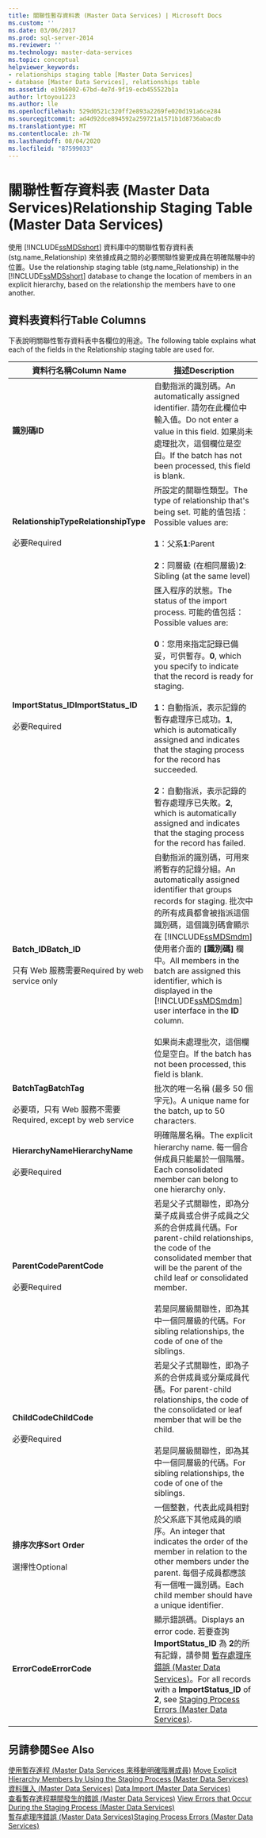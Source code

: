 ```yaml
---
title: 關聯性暫存資料表 (Master Data Services) | Microsoft Docs
ms.custom: ''
ms.date: 03/06/2017
ms.prod: sql-server-2014
ms.reviewer: ''
ms.technology: master-data-services
ms.topic: conceptual
helpviewer_keywords:
- relationships staging table [Master Data Services]
- database [Master Data Services], relationships table
ms.assetid: e19b6002-67bd-4e7d-9f19-ecb455522b1a
author: lrtoyou1223
ms.author: lle
ms.openlocfilehash: 529d0521c320ff2e893a2269fe020d191a6ce284
ms.sourcegitcommit: ad4d92dce894592a259721a1571b1d8736abacdb
ms.translationtype: MT
ms.contentlocale: zh-TW
ms.lasthandoff: 08/04/2020
ms.locfileid: "87599033"
---
```

# <a name="relationship-staging-table-master-data-services"></a><span data-ttu-id="44077-102">關聯性暫存資料表 (Master Data Services)</span><span class="sxs-lookup"><span data-stu-id="44077-102">Relationship Staging Table (Master Data Services)</span></span>
  <span data-ttu-id="44077-103">使用 [!INCLUDE[ssMDSshort](../includes/ssmdsshort-md.md)] 資料庫中的關聯性暫存資料表 (stg.name_Relationship) 來依據成員之間的必要關聯性變更成員在明確階層中的位置。</span><span class="sxs-lookup"><span data-stu-id="44077-103">Use the relationship staging table (stg.name_Relationship) in the [!INCLUDE[ssMDSshort](../includes/ssmdsshort-md.md)] database to change the location of members in an explicit hierarchy, based on the relationship the members have to one another.</span></span>  
  
##  <a name="table-columns"></a><a name="TableColumns"></a><span data-ttu-id="44077-104">資料表資料行</span><span class="sxs-lookup"><span data-stu-id="44077-104">Table Columns</span></span>  
 <span data-ttu-id="44077-105">下表說明關聯性暫存資料表中各欄位的用途。</span><span class="sxs-lookup"><span data-stu-id="44077-105">The following table explains what each of the fields in the Relationship staging table are used for.</span></span>  
  
|<span data-ttu-id="44077-106">資料行名稱</span><span class="sxs-lookup"><span data-stu-id="44077-106">Column Name</span></span>|<span data-ttu-id="44077-107">描述</span><span class="sxs-lookup"><span data-stu-id="44077-107">Description</span></span>|  
|-----------------|-----------------|  
|<span data-ttu-id="44077-108">**識別碼**</span><span class="sxs-lookup"><span data-stu-id="44077-108">**ID**</span></span>|<span data-ttu-id="44077-109">自動指派的識別碼。</span><span class="sxs-lookup"><span data-stu-id="44077-109">An automatically assigned identifier.</span></span> <span data-ttu-id="44077-110">請勿在此欄位中輸入值。</span><span class="sxs-lookup"><span data-stu-id="44077-110">Do not enter a value in this field.</span></span> <span data-ttu-id="44077-111">如果尚未處理批次，這個欄位是空白。</span><span class="sxs-lookup"><span data-stu-id="44077-111">If the batch has not been processed, this field is blank.</span></span>|  
|<span data-ttu-id="44077-112">**RelationshipType**</span><span class="sxs-lookup"><span data-stu-id="44077-112">**RelationshipType**</span></span><br /><br /> <span data-ttu-id="44077-113">必要</span><span class="sxs-lookup"><span data-stu-id="44077-113">Required</span></span>|<span data-ttu-id="44077-114">所設定的關聯性類型。</span><span class="sxs-lookup"><span data-stu-id="44077-114">The type of relationship that's being set.</span></span> <span data-ttu-id="44077-115">可能的值包括：</span><span class="sxs-lookup"><span data-stu-id="44077-115">Possible values are:</span></span><br /><br /> <span data-ttu-id="44077-116">**1**：父系</span><span class="sxs-lookup"><span data-stu-id="44077-116">**1**:Parent</span></span><br /><br /> <span data-ttu-id="44077-117">**2**：同層級 (在相同層級)</span><span class="sxs-lookup"><span data-stu-id="44077-117">**2**: Sibling (at the same level)</span></span>|  
|<span data-ttu-id="44077-118">**ImportStatus_ID**</span><span class="sxs-lookup"><span data-stu-id="44077-118">**ImportStatus_ID**</span></span><br /><br /> <span data-ttu-id="44077-119">必要</span><span class="sxs-lookup"><span data-stu-id="44077-119">Required</span></span>|<span data-ttu-id="44077-120">匯入程序的狀態。</span><span class="sxs-lookup"><span data-stu-id="44077-120">The status of the import process.</span></span> <span data-ttu-id="44077-121">可能的值包括：</span><span class="sxs-lookup"><span data-stu-id="44077-121">Possible values are:</span></span><br /><br /> <span data-ttu-id="44077-122">**0**：您用來指定記錄已備妥，可供暫存。</span><span class="sxs-lookup"><span data-stu-id="44077-122">**0**, which you specify to indicate that the record is ready for staging.</span></span><br /><br /> <span data-ttu-id="44077-123">**1**：自動指派，表示記錄的暫存處理序已成功。</span><span class="sxs-lookup"><span data-stu-id="44077-123">**1**, which is automatically assigned and indicates that the staging process for the record has succeeded.</span></span><br /><br /> <span data-ttu-id="44077-124">**2**：自動指派，表示記錄的暫存處理序已失敗。</span><span class="sxs-lookup"><span data-stu-id="44077-124">**2**, which is automatically assigned and indicates that the staging process for the record has failed.</span></span>|  
|<span data-ttu-id="44077-125">**Batch_ID**</span><span class="sxs-lookup"><span data-stu-id="44077-125">**Batch_ID**</span></span><br /><br /> <span data-ttu-id="44077-126">只有 Web 服務需要</span><span class="sxs-lookup"><span data-stu-id="44077-126">Required by web service only</span></span>|<span data-ttu-id="44077-127">自動指派的識別碼，可用來將暫存的記錄分組。</span><span class="sxs-lookup"><span data-stu-id="44077-127">An automatically assigned identifier that groups records for staging.</span></span> <span data-ttu-id="44077-128">批次中的所有成員都會被指派這個識別碼，這個識別碼會顯示在 [!INCLUDE[ssMDSmdm](../includes/ssmdsmdm-md.md)] 使用者介面的 **[識別碼]** 欄中。</span><span class="sxs-lookup"><span data-stu-id="44077-128">All members in the batch are assigned this identifier, which is displayed in the [!INCLUDE[ssMDSmdm](../includes/ssmdsmdm-md.md)] user interface in the **ID** column.</span></span><br /><br /> <span data-ttu-id="44077-129">如果尚未處理批次，這個欄位是空白。</span><span class="sxs-lookup"><span data-stu-id="44077-129">If the batch has not been processed, this field is blank.</span></span>|  
|<span data-ttu-id="44077-130">**BatchTag**</span><span class="sxs-lookup"><span data-stu-id="44077-130">**BatchTag**</span></span><br /><br /> <span data-ttu-id="44077-131">必要項，只有 Web 服務不需要</span><span class="sxs-lookup"><span data-stu-id="44077-131">Required, except by web service</span></span>|<span data-ttu-id="44077-132">批次的唯一名稱 (最多 50 個字元)。</span><span class="sxs-lookup"><span data-stu-id="44077-132">A unique name for the batch, up to 50 characters.</span></span>|  
|<span data-ttu-id="44077-133">**HierarchyName**</span><span class="sxs-lookup"><span data-stu-id="44077-133">**HierarchyName**</span></span><br /><br /> <span data-ttu-id="44077-134">必要</span><span class="sxs-lookup"><span data-stu-id="44077-134">Required</span></span>|<span data-ttu-id="44077-135">明確階層名稱。</span><span class="sxs-lookup"><span data-stu-id="44077-135">The explicit hierarchy name.</span></span> <span data-ttu-id="44077-136">每一個合併成員只能屬於一個階層。</span><span class="sxs-lookup"><span data-stu-id="44077-136">Each consolidated member can belong to one hierarchy only.</span></span>|  
|<span data-ttu-id="44077-137">**ParentCode**</span><span class="sxs-lookup"><span data-stu-id="44077-137">**ParentCode**</span></span><br /><br /> <span data-ttu-id="44077-138">必要</span><span class="sxs-lookup"><span data-stu-id="44077-138">Required</span></span>|<span data-ttu-id="44077-139">若是父子式關聯性，即為分葉子成員或合併子成員之父系的合併成員代碼。</span><span class="sxs-lookup"><span data-stu-id="44077-139">For parent-child relationships, the code of the consolidated member that will be the parent of the child leaf or consolidated member.</span></span><br /><br /> <span data-ttu-id="44077-140">若是同層級關聯性，即為其中一個同層級的代碼。</span><span class="sxs-lookup"><span data-stu-id="44077-140">For sibling relationships, the code of one of the siblings.</span></span>|  
|<span data-ttu-id="44077-141">**ChildCode**</span><span class="sxs-lookup"><span data-stu-id="44077-141">**ChildCode**</span></span><br /><br /> <span data-ttu-id="44077-142">必要</span><span class="sxs-lookup"><span data-stu-id="44077-142">Required</span></span>|<span data-ttu-id="44077-143">若是父子式關聯性，即為子系的合併成員或分葉成員代碼。</span><span class="sxs-lookup"><span data-stu-id="44077-143">For parent-child relationships, the code of the consolidated or leaf member that will be the child.</span></span><br /><br /> <span data-ttu-id="44077-144">若是同層級關聯性，即為其中一個同層級的代碼。</span><span class="sxs-lookup"><span data-stu-id="44077-144">For sibling relationships, the code of one of the siblings.</span></span>|  
|<span data-ttu-id="44077-145">**排序次序**</span><span class="sxs-lookup"><span data-stu-id="44077-145">**Sort Order**</span></span><br /><br /> <span data-ttu-id="44077-146">選擇性</span><span class="sxs-lookup"><span data-stu-id="44077-146">Optional</span></span>|<span data-ttu-id="44077-147">一個整數，代表此成員相對於父系底下其他成員的順序。</span><span class="sxs-lookup"><span data-stu-id="44077-147">An integer that indicates the order of the member in relation to the other members under the parent.</span></span> <span data-ttu-id="44077-148">每個子成員都應該有一個唯一識別碼。</span><span class="sxs-lookup"><span data-stu-id="44077-148">Each child member should have a unique identifier.</span></span>|  
|<span data-ttu-id="44077-149">**ErrorCode**</span><span class="sxs-lookup"><span data-stu-id="44077-149">**ErrorCode**</span></span>|<span data-ttu-id="44077-150">顯示錯誤碼。</span><span class="sxs-lookup"><span data-stu-id="44077-150">Displays an error code.</span></span> <span data-ttu-id="44077-151">若要查詢 **ImportStatus_ID** 為 **2**的所有記錄，請參閱 [暫存處理序錯誤 &#40;Master Data Services&#41;](staging-process-errors-master-data-services.md)。</span><span class="sxs-lookup"><span data-stu-id="44077-151">For all records with a **ImportStatus_ID** of **2**, see [Staging Process Errors &#40;Master Data Services&#41;](staging-process-errors-master-data-services.md).</span></span>|  
  
## <a name="see-also"></a><span data-ttu-id="44077-152">另請參閱</span><span class="sxs-lookup"><span data-stu-id="44077-152">See Also</span></span>  
 <span data-ttu-id="44077-153">[使用暫存進程 &#40;Master Data Services 來移動明確階層成員&#41;](add-update-and-delete-data-master-data-services.md) </span><span class="sxs-lookup"><span data-stu-id="44077-153">[Move Explicit Hierarchy Members by Using the Staging Process &#40;Master Data Services&#41;](add-update-and-delete-data-master-data-services.md) </span></span>  
 <span data-ttu-id="44077-154">[資料匯入 &#40;Master Data Services&#41;](overview-importing-data-from-tables-master-data-services.md) </span><span class="sxs-lookup"><span data-stu-id="44077-154">[Data Import &#40;Master Data Services&#41;](overview-importing-data-from-tables-master-data-services.md) </span></span>  
 <span data-ttu-id="44077-155">[查看暫存進程期間發生的錯誤 &#40;Master Data Services&#41;](view-errors-that-occur-during-staging-master-data-services.md) </span><span class="sxs-lookup"><span data-stu-id="44077-155">[View Errors that Occur During the Staging Process &#40;Master Data Services&#41;](view-errors-that-occur-during-staging-master-data-services.md) </span></span>  
 [<span data-ttu-id="44077-156">暫存處理序錯誤 &#40;Master Data Services&#41;</span><span class="sxs-lookup"><span data-stu-id="44077-156">Staging Process Errors &#40;Master Data Services&#41;</span></span>](staging-process-errors-master-data-services.md)  
  
  
